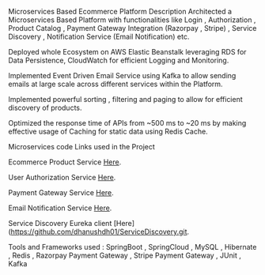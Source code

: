 Microservices Based Ecommerce Platform
Description
Architected a Microservices Based Platform with functionalities like Login , Authorization , Product Catalog , Payment Gateway Integration (Razorpay , Stripe) , Service Discovery , Notification Service (Email Notification) etc.

Deployed whole Ecosystem on AWS Elastic Beanstalk leveraging RDS for Data Persistence, CloudWatch for efficient Logging and Monitoring.

Implemented Event Driven Email Service using Kafka to allow sending emails at large scale across different services within the Platform.

Implemented powerful sorting , filtering and paging to allow for efficient discovery of products.

Optimized the response time of APIs from ~500 ms to ~20 ms by making effective usage of Caching for static data using Redis Cache.

Microservices code Links used in the Project

Ecommerce Product Service [Here](https://github.com/dhanushdh01/E-ComProductService/tree/main/EcomProductService).

User Authorization Service [Here](https://github.com/dhanushdh01/EcomUserAuthService/tree/main/EcomUserAuthService).

Payment Gateway Service [Here](https://github.com/dhanushdh01/E-Com-Payment-Service/tree/main/PaymentService).

Email Notification Service [Here](https://github.com/dhanushdh01/EmailService).

Service Discovery Eureka client [Here](https://github.com/dhanushdh01/ServiceDiscovery.git.

Tools and Frameworks used :
SpringBoot , SpringCloud , MySQL , Hibernate , Redis , Razorpay Payment Gateway , Stripe Payment Gateway , JUnit , Kafka 

